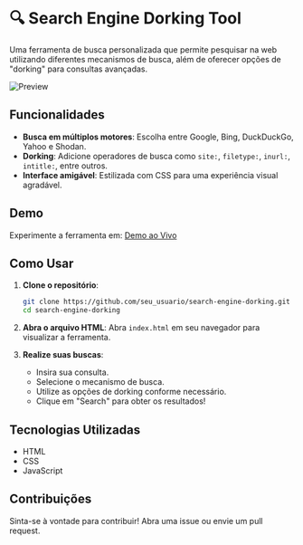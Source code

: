 # 🔍 Search Engine Dorking Tool

Uma ferramenta de busca personalizada que permite pesquisar na web utilizando diferentes mecanismos de busca, além de oferecer opções de "dorking" para consultas avançadas.

![Preview](https://i.postimg.cc/kXvSQ1D0/Screenshot-from-2024-09-23-14-15-10.png) <!-- Coloque uma imagem de pré-visualização se desejar -->

## Funcionalidades

- **Busca em múltiplos motores**: Escolha entre Google, Bing, DuckDuckGo, Yahoo e Shodan.
- **Dorking**: Adicione operadores de busca como `site:`, `filetype:`, `inurl:`, `intitle:`, entre outros.
- **Interface amigável**: Estilizada com CSS para uma experiência visual agradável.

## Demo

Experimente a ferramenta em: [Demo ao Vivo](https://multisearchdak.glitch.me/)

## Como Usar

1. **Clone o repositório**:
   ```bash
   git clone https://github.com/seu_usuario/search-engine-dorking.git
   cd search-engine-dorking
   ```

2. **Abra o arquivo HTML**:
   Abra `index.html` em seu navegador para visualizar a ferramenta.

3. **Realize suas buscas**:
   - Insira sua consulta.
   - Selecione o mecanismo de busca.
   - Utilize as opções de dorking conforme necessário.
   - Clique em "Search" para obter os resultados!

## Tecnologias Utilizadas

- HTML
- CSS
- JavaScript

## Contribuições

Sinta-se à vontade para contribuir! Abra uma issue ou envie um pull request.

